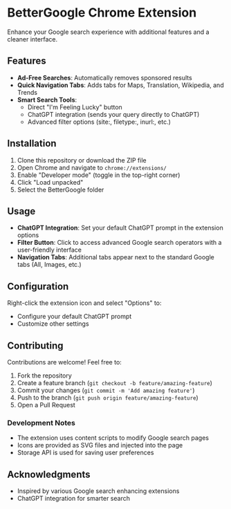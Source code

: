 # BetterGoogle Chrome Extension

Enhance your Google search experience with additional features and a cleaner interface.

## Features

- **Ad-Free Searches**: Automatically removes sponsored results
- **Quick Navigation Tabs**: Adds tabs for Maps, Translation, Wikipedia, and Trends
- **Smart Search Tools**:
  - Direct "I'm Feeling Lucky" button
  - ChatGPT integration (sends your query directly to ChatGPT)
  - Advanced filter options (site:, filetype:, inurl:, etc.)

## Installation

1. Clone this repository or download the ZIP file
2. Open Chrome and navigate to `chrome://extensions/`
3. Enable "Developer mode" (toggle in the top-right corner)
4. Click "Load unpacked"
5. Select the BetterGoogle folder

## Usage

- **ChatGPT Integration**: Set your default ChatGPT prompt in the extension options
- **Filter Button**: Click to access advanced Google search operators with a user-friendly interface
- **Navigation Tabs**: Additional tabs appear next to the standard Google tabs (All, Images, etc.)

## Configuration

Right-click the extension icon and select "Options" to:

- Configure your default ChatGPT prompt
- Customize other settings

## Contributing

Contributions are welcome! Feel free to:

1. Fork the repository
2. Create a feature branch (`git checkout -b feature/amazing-feature`)
3. Commit your changes (`git commit -m 'Add amazing feature'`)
4. Push to the branch (`git push origin feature/amazing-feature`)
5. Open a Pull Request

### Development Notes

- The extension uses content scripts to modify Google search pages
- Icons are provided as SVG files and injected into the page
- Storage API is used for saving user preferences

## Acknowledgments

- Inspired by various Google search enhancing extensions
- ChatGPT integration for smarter search
